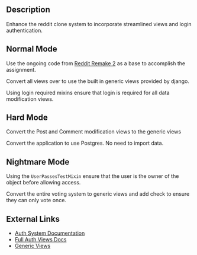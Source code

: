 ## Description

Enhance the reddit clone system to incorporate streamlined views and login authentication.

## Normal Mode

Use the ongoing code from [Reddit Remake 2](https://github.com/tiy-lv-python-2016-02/reddit-remake-part-2) as a base to accomplish the assignment.

Convert all views over to use the built in generic views provided by django.

Using login required mixins ensure that login is required for all data modification views.

## Hard Mode

Convert the Post and Comment modification views to the generic views

Convert the application to use Postgres.  No need to import data.

## Nightmare Mode

Using the `UserPassesTestMixin` ensure that the user is the owner of the object before allowing access.

Convert the entire voting system to generic views and add check to ensure they can only vote once.

## External Links
* [Auth System Documentation](https://docs.djangoproject.com/en/1.9/topics/auth/default/)
* [Full Auth Views Docs](https://docs.djangoproject.com/en/1.9/topics/auth/default/#all-authentication-views)
* [Generic Views](https://docs.djangoproject.com/en/1.9/topics/auth/default/#all-authentication-views)
